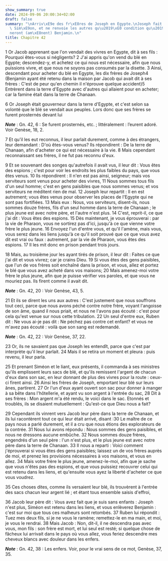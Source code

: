 ```yaml
---
show_summary: true
date: 2024-09-06 20:00:34+02:00
draft: false
summary: "\nArriv\xE9e des fr\xE8res de Joseph en Egypte.\nJoseph fait arr\xEAter\
  \ Sim\xE9on, et ne renvoie les autres qu\u2019\xE0 condition qu\u2019ils am\xE8\
  neront (am\xE8nent) Benjamin.\n"
title: Chapitre 42
---
```





1 Or Jacob apprenant que l'on vendait des vivres en Egypte, dit à ses fils : Pourquoi êtes-vous si négligents? 2 J'ai appris qu'on vend du blé en Egypte; descendez-y, et achetez ce qui nous est nécessaire, afin que nous puissions vivre, et que nous ne soyons pas consumés par la disette. 3 Ainsi, descendant pour acheter du blé en Egypte, les dix frères de Joseph4 (Benjamin ayant été retenu dans la maison par Jacob qui avait dit à ses frères : C'est de peur qu'en chemin il n'éprouve quelque accident)5 Entrèrent dans la terre d'Egypte avec d'autres qui allaient pour en acheter; car la famine était dans la terre de Chanaan.


6 Or Joseph était gouverneur dans la terre d'Egypte, et c'est selon sa volonté que le blé se vendait aux peuples. Lors donc que ses frères se furent prosternés devant lui

***Note*** :  Gn. 42, 6 : Se furent prosternés, etc. ; littéralement : l’eurent adoré. Voir Genèse, 18, 2.

7 Et qu'il les eut reconnus, il leur parlait durement, comme à des étrangers, leur demandant : D'où êtes-vous venus? Ils répondirent : De la terre de Chanaan, afin d'acheter ce qui est nécessaire à la vie. 8 Mais cependant reconnaissant ses frères, il ne fut pas reconnu d'eux.


9 Et se souvenant des songes qu'autrefois il avait vus, il leur dit : Vous êtes des espions ; c'est pour voir les endroits les plus faibles du pays, que vous êtes venus. 10 Ils répondirent : Il n'en est pas ainsi, seigneur; mais vos serviteurs sont venus pour acheter des vivres, 11 Nous sommes tous fils d'un seul homme; c'est en gens paisibles que nous sommes venus; et vos serviteurs ne méditent rien de mal. 12 Joseph leur repartit : Il en est autrement; vous êtes venus pour observer les places de l'Egypte qui ne sont pas fortifiées. 13 Mais eux : Nous, vos serviteurs, disent-ils, nous sommes douze frères, fils d'un seul homme dans la terre de Chanaan ; le plus jeune est avec notre père, et l'autre n'est plus. 14 C'est, reprit-il, ce que j'ai dit : Vous êtes des espions. 15 Dès maintenant, je vous éprouverai : par la vie de Pharaon, vous ne sortirez pas d'ici, jusqu'à ce que vienne votre frère le plus jeune. 16 Envoyez l'un d'entre vous, et qu'il l'amène, mais vous, vous serez dans les liens jusqu'à ce qu'il soit
prouvé que ce que vous avez dit est vrai ou faux : autrement, par la vie de Pharaon, vous êtes des espions. 17 Il les mit donc en prison pendant trois jours.


18 Mais, au troisième jour les ayant tirés de prison, il leur dit : Faites ce que j'ai dit et vous vivrez; car je crains Dieu. 19 Si vous êtes des gens paisibles, que l'un de vos frères soit enchaîné dans la prison, et vous, allez et portez le blé que vous avez acheté dans vos maisons; 20 Mais amenez-moi votre frère le plus jeune, afin que je puisse vérifier vos paroles, et que vous ne mouriez pas. Ils firent comme il avait dit.

***Note*** :  Gn. 42, 20 : Voir Genèse, 43, 5.


21 Et ils se dirent les uns aux autres : C'est justement que nous souffrons tout ceci, parce que nous avons péché contre notre frère, voyant l'angoisse de son âme, quand il nous priait, et nous ne l'avons pas écouté : c'est pour cela qu'est venue sur nous cette tribulation. 22 Un seul d'entre eux, Ruben dit : Ne vous ai-je pas dit : Ne péchez pas contre cet enfant? et vous ne m'avez pas écouté : voilà que son sang est redemandé.

***Note*** :  Gn. 42, 22 : Voir Genèse, 37, 22.

23 Or, ils ne savaient pas que Joseph les entendît, parce que c'est par interprète qu'il leur parlait. 24 Mais il se retira un moment et pleura : puis revenu, il leur parla.


25 Et prenant Siméon et le liant, eux présents, il commanda à ses ministres qu'ils emplissent leurs sacs de blé, et qu'ils remissent l'argent de chacun d'eux dans son sac, en leur donnant de plus des vivres pour la route : ceux-ci firent ainsi. 26 Ainsi les frères de Joseph, emportant leur blé sur leurs ânes, partirent. 27 Or l'un d'eux ayant ouvert son sac pour donner à manger à sa bête dans l'hôtellerie, et ayant vu son argent à l'entrée du sac, 28 Dit à ses frères : Mon argent m'a été rendu, le voici dans le sac. Etonnés et troublés, ils se disaient mutuellement : Qu'est-ce que Dieu nous a fait?


29 Cependant ils vinrent vers Jacob leur père dans la terre de Chanaan, et ils lui racontèrent tout ce qui leur était arrivé, disant :30 Le maître de ce pays nous a parlé durement, et il a cru que nous étions des explorateurs de la contrée. 31 Nous lui avons répondu : Nous sommes des gens paisibles, et nous ne dressons aucune embûche. 32 Nous sommes douze frères, engendrés d'un seul père : l'un n'est plus, et le plus jeune est avec notre père dans la terre de Chanaan. 33 Il nous a reparti : Voici comment j'éprouverai si vous êtes des gens paisibles; laissez un de vos frères auprès de moi, et prenez les provisions nécessaires à vos maisons, et vous en allez. 34 Mais votre frère le plus jeune, amenez-le-moi, afin que je sache que vous n'êtes pas des espions, et que vous puissiez recouvrer celui qui est retenu dans les liens, et qu'ensuite vous ayez la liberté d'acheter ce que vous voudrez.


35 Ces choses dites, comme ils versaient leur blé, ils trouvèrent à l'entrée des sacs chacun leur argent lié ; et étant tous ensemble saisis d'effroi,


36 Jacob leur père dit : Vous avez fait que je suis sans enfants : Joseph n'est plus, Siméon est retenu dans les liens, et vous enlèverez Benjamin : c'est sur moi que tous ces malheurs sont retombés. 37 Ruben lui répondit : Tuez mes deux fils, si je ne vous le ramène; remettez-le en ma main, et moi, je vous le rendrai. 38 Mais Jacob : Non, dit-il, il ne descendra pas avec vous, mon fils : son frère est mort, et lui seul est resté; si quelque chose de fâcheux lui arrivait dans le pays où vous allez, vous feriez descendre mes cheveux blancs avec douleur dans les enfers.

***Note*** :  Gn. 42, 38 : Les enfers. Voir, pour le vrai sens de ce mot, Genèse, 37, 35.

